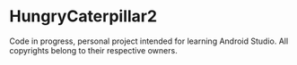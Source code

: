 # HungryCaterpillar2
Code in progress, personal project intended for learning Android Studio.
All copyrights belong to their respective owners.
